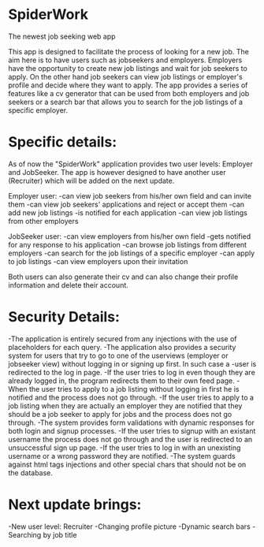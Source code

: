 # SpiderWork
The newest job seeking web app

This app is designed to facilitate the process of looking for a new job. The aim here is to have users such as jobseekers and employers. Employers have the opportunity to create new job listings and wait for job seekers to apply. On the other hand job seekers can view job listings or employer's profile and decide where they want to apply. The app provides a series of features like a cv generator that can be used from both employers and job seekers or a search bar that allows you to search for the job listings of a specific employer. 

# Specific details:

As of now the "SpiderWork" application provides two user levels: Employer and JobSeeker. The app is however designed to have another user (Recruiter) which will be added on the next update. 

Employer user:
-can view job seekers from his/her own field and can invite them
-can view job seekers' applications and reject or accept them
-can add new job listings
-is notified for each application
-can view job listings from other employers

JobSeeker user:
-can view employers from his/her own field
-gets notified for any response to his application
-can browse job listings from different employers
-can search for the job listings of a specific employer
-can apply to job listings
-can view employers upon their invitation

Both users can also generate their cv and can also change their profile information and delete their account.

# Security Details:

-The application is entirely secured from any injections with the use of placeholders for each query. 
-The application also provides a security system for users that try to go to one of the userviews (employer or jobseeker view) without logging in or signing up first. In such case a -user is redirected to the log in page. 
-If the user tries to log in even though they are already logged in, the program redirects them to their own feed page. 
-When the user tries to apply to a job listing without logging in first he is notified and the process does not go through. 
-If the user tries to apply to a job listing when they are actually an employer they are notified that they should be a job seeker to apply for jobs and the process does not go through. 
-The system provides form validations with dynamic responses for both login and signup processes.
-If the user tries to signup with an existant username the process does not go through and the user is redirected to an unsuccessful sign up page.
-If the user tries to log in with an unexisting username or a wrong password they are notified.
-The system guards against html tags injections and other special chars that should not be on the database.

# Next update brings:
-New user level: Recruiter
-Changing profile picture
-Dynamic search bars
-Searching by job title